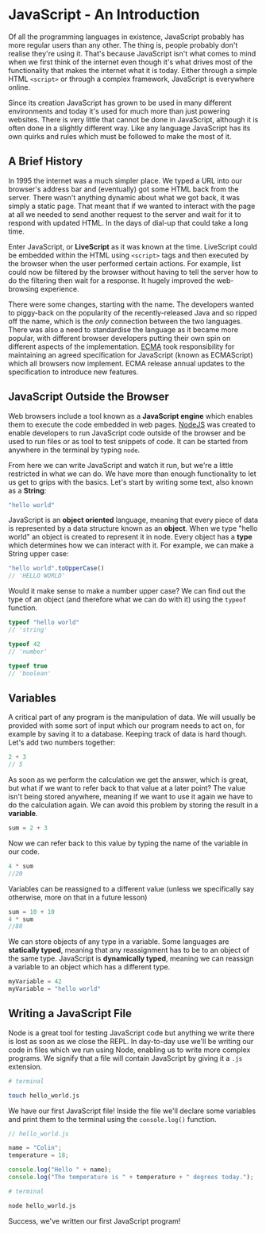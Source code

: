 # JavaScript - An Introduction

Of all the programming languages in existence, JavaScript probably has more regular users than any other. The thing is, people probably don't realise they're using it. That's because JavaScript isn't what comes to mind when we first think of the internet even though it's what drives most of the functionality that makes the internet what it is today. Either through a simple HTML `<script>` or through a complex framework, JavaScript is everywhere online.

Since its creation JavaScript has grown to be used in many different environments and today it's used for much more than just powering websites. There is very little that cannot be done in JavaScript, although it is often done in a slightly different way. Like any language JavaScript has its own quirks and rules which must be followed to make the most of it.

## A Brief History

In 1995 the internet was a much simpler place. We typed a URL into our browser's address bar and (eventually) got some HTML back from the server. There wasn't anything dynamic about what we got back, it was simply a static page. That meant that if we wanted to interact with the page at all we needed to send another request to the server and wait for it to respond with updated HTML. In the days of dial-up that could take a long time.

Enter JavaScript, or **LiveScript** as it was known at the time. LiveScript could be embedded within the HTML using `<script>` tags and then executed by the browser when the user performed certain actions. For example, list could now be filtered by the browser without having to tell the server how to do the filtering then wait for a response. It hugely improved the web-browsing experience.

There were some changes, starting with the name. The developers wanted to piggy-back on the popularity of the recently-released Java and so ripped off the name, which is the *only* connection between the two languages. There was also a need to standardise the language as it became more popular, with different browser developers putting their own spin on different aspects of the implementation. [ECMA](https://www.ecma-international.org/) took responsibility for maintaining an agreed specification for JavaScript (known as ECMAScript) which all browsers now implement. ECMA release annual updates to the specification to introduce new features.

## JavaScript Outside the Browser

Web browsers include a tool known as a **JavaScript engine** which enables them to execute the code embedded in web pages. [NodeJS](https://nodejs.org/en/) was created to enable developers to run JavaScript code outside of the browser and be used to run files or as tool to test snippets of code. It can be started from anywhere in the terminal by typing `node`.

From here we can write JavaScript and watch it run, but we're a little restricted in what we can do. We have more than enough functionality to let us get to grips with the basics. Let's start by writing some text, also known as a **String**:

```js
"hello world"
```

JavaScript is an **object oriented** language, meaning that every piece of data is represented by a data structure known as an **object**. When we type "hello world" an object is created to represent it in node. Every object has a **type** which determines how we can interact with it. For example, we can make a String upper case:

```js
"hello world".toUpperCase()
// 'HELLO WORLD'
```

Would it make sense to make a number upper case? We can find out the type of an object (and therefore what we can do with it) using the `typeof` function.

```js
typeof "hello world"
// 'string'

typeof 42
// 'number'

typeof true
// 'boolean'
```

## Variables

A critical part of any program is the manipulation of data. We will usually be provided with some sort of input which our program needs to act on, for example by saving it to a database. Keeping track of data is hard though. Let's add two numbers together:

```js
2 + 3
// 5
```

As soon as we perform the calculation we get the answer, which is great, but what if we want to refer back to that value at a later point? The value isn't being stored anywhere, meaning if we want to use it again we have to do the calculation again. We can avoid this problem by storing the result in a **variable**.

```js
sum = 2 + 3
```

Now we can refer back to this value by typing the name of the variable in our code.

```js
4 * sum
//20
```

Variables can be reassigned to a different value (unless we specifically say otherwise, more on that in a future lesson)

```js
sum = 10 + 10
4 * sum
//80
```

We can store objects of any type in a variable. Some languages are **statically typed**, meaning that any reassignment has to be to an object of the same type. JavaScript is **dynamically typed**, meaning we can reassign a variable to an object which has a different type.

```js
myVariable = 42
myVariable = "hello world"
```

## Writing a JavaScript File

Node is a great tool for testing JavaScript code but anything we write there is lost as soon as we close the REPL. In day-to-day use we'll be writing our code in files which we run using Node, enabling us to write more complex programs. We signify that a file will contain JavaScript by giving it a `.js` extension.

```sh
# terminal

touch hello_world.js
```

We have our first JavaScript file! Inside the file we'll declare some variables and print them to the terminal using the `console.log()` function.

```js
// hello_world.js

name = "Colin";
temperature = 18;

console.log("Hello " + name);
console.log("The temperature is " + temperature + " degrees today.");
```

```sh
# terminal

node hello_world.js
```

Success, we've written our first JavaScript program!
